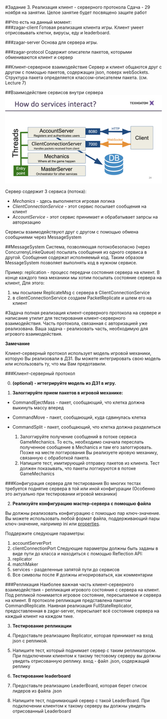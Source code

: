 #Задание 3. Реализация клиент - серверного протокола
Сдача - 29 ноября на занятии. Целое занятие будет посвящено защите работ

##Что есть на данный момент:  
###zagar-client
Готовая реализация клиента игры. Клиент умеет отрисовывать клетки, вирусы, еду и leaderboard.

###zagar-server
Основа для сервера игры.

###zagar-protocol
Содержит описатели пакетов, которыми обмениваются клиент и сервер

##Клиент-серверное взаимодействие
Сервер и клиент общаются друг с другом с помощью пакетов, содержащих json, поверх webSockets. Структура пакета определяется классом-описателем пакета. (см. Lecture 7)

##Взаимодействие сервисов внутри сервера
![alt text](https://github.com/rybalkinsd/atom/blob/master/tasks/%233-client-server-protocol/services.png "How do services interact")

Сервер содержит 3 сервиса (потока):
- *Mechanics* - здесь выполняется игровая логика
- *ClientConnectionService* - этот сервис посылает сообщения на клиент
- *AccountService* - этот сервис принимает и обрабатывает запрсы на авторизацию

Сервисы взаимодействуют друг с другом с помощью обмена сообщниями через MessageSystem

##MessageSystem
Система, позволяющая потокобезопасно (через ConcurrenyLinkeQueue) посылать сообщения из одного сервиса в другой. Сообщения содержат исполняемый код. Таким образом MessageSystem позволяет выполнять код в нужном сервисе.

Пример: replication - процесс передачи состояния сервера на клиент. В конце каждого тика механики мы хотим посылать состояние сервера на клиент, Для этого:

1. мы посылаем ReplicateMsg с сервера в ClientConnectionService
2. в clientConnectionService создаем PacketReplicate и шлем его на клиент

#Задача
полная реализация клиент-серверного протокола на сервере и написание утилит для тестирования клиент-серверного взаимодействия.
Часть протокола, связанная с авторизацией уже реализована. Ваша задача - реализовать часть, необходимую для игрового взаимодействия.

**Замечание**

Клиент-серверный протокол использует модель игровой механики, которую Вы реализовали в ДЗ1. Вы можете интегрировать свою модель или использовать ту, что мы Вам предотавили.

###Клиент-серверный протокол

0. **(optional) - игтегрируйте модель из ДЗ1 в игру.**

1. **Залоггируйте прием пакетов в игровой механике:**
  - CommandEjectMass - пакет, сообщающий, что клетка должна выкинуть массу вперед
  - CommandMove - пакет, сообщающий, куда сдвинулась клетка
  - CommandSplit - пакет, сообщающий, что клетка должна разделиться

    1. Залоггируйте получение сообщений в потоке сервиса GameMechanics. То есть, необходимо сначала переслать полученное сообщение в Mechanics и там его залоггировать. Позже на месте логгирования Вы реализуете ировую механику, связанную с обработкой пакета.
    2. Напишите тест, имитирующий отправку пакетов из клиента. Тест должен показывать, что пакеты логгируются в потоке GameMechanics

###Конфигурация сервера для тестирования
Во многих тестах требуется поднятие сервера в той или иной конфигурации (Особенно это актуально при тестировании игровой механики)

2. **Реализуйте конфигурацию мастер-сервера с помощью файла**
  
  Вы должны реализовать конфигурацию с помощью пар ключ-значение. Вы можете использовать любой формат файла, поддерживающий пары ключ-значение, например ini или [properties](  https://docs.oracle.com/javase/tutorial/essential/environment/properties.html).

  Поддержите следующие параметры:
  1. accountServerPort
  2. clientConnectionPort
  Следующие параметры должны быть заданы в виде пути до класса и находиться с помощью Reflection API:
  3. replicator
  4. matchMaker
  5. services - разделенные запятой пути до сервисов
  6. Все символы после # должны игнорироваться, как комментарии

###Репликация
Наиболее важная часть клиент-серверного взаимодействия - репликация игрового состояния с сервера на клиент. Под репликой понимается игровое состояние, пересылаемое и сервера на клиент. В протоколе репликация представлена пакетом CommandReplicate. Наивная реализация FullStateReplicator, предоставленная в zagar-server, пересылает всё состояние сервера на каждый клиент на каждом тике.

3. **Тестирование репликации**
  1. Предоставьте реализацию Replicator, которая принимает на вход json с репликой.
  2. Напишите тест, который поднимает сервер с таким репликатором.
При подключении клиентом к такому тестовому серверу вы должны увидеть отрисованную реплику.
вход - файл .json, содержащий реплику

4. **Тестирование leaderboard**
  1. Предоставьте реализацию LeaderBoard, которая берет список лидеров из файла .json
  2. Напишите тест, поднимающий сервер с такой LeaderBoard.
При подключении клиентом к такому серверу вы должны увидеть отрисованный Leaderboard

